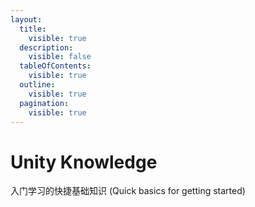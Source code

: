 ```yaml
---
layout:
  title:
    visible: true
  description:
    visible: false
  tableOfContents:
    visible: true
  outline:
    visible: true
  pagination:
    visible: true
---
```


# Unity Knowledge

入门学习的快捷基础知识 (Quick basics for getting started)
